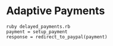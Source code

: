 # Adaptive Payments

    ruby delayed_payments.rb
    payment = setup_payment
    response = redirect_to_paypal(payment)